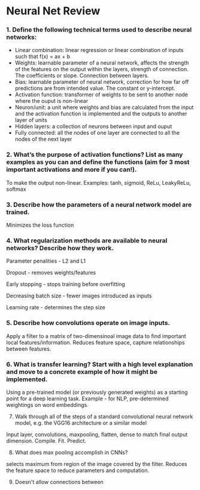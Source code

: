 # Neural Net Review

### 1. Define the following technical terms used to describe neural networks:

- Linear combination: linear regression or linear combination of inputs such that f(x) = ax + b 
- Weights: learnable parameter of a neural network, affects the strength of the features on the output within the layers, strength of connection. The coefficients or slope. Connection between layers. 
- Bias: learnable parameter of neural network, correction for how far off predictions are from intended value. The constant or y-intercept. 
- Activation function: transformer of weights to be sent to another node where the ouput is non-linear
- Neuron/unit: a unit where weights and bias are calculated from the input and the activation function is implemented and the outputs to another layer of units
- Hidden layers: a collection of neurons between input and ouput
- Fully connected: all the nodes of one layer are connected to all the nodes of the next layer


### 2. What’s the purpose of activation functions? List as many examples as you can and define the functions (aim for 3 most important activations and more if you can!).

To make the output non-linear. Examples: tanh, sigmoid, ReLu, LeakyReLu, softmax

### 3. Describe how the parameters of a neural network model are trained.

Minimizes the loss function

### 4. What regularization methods are available to neural networks? Describe how they work.

Parameter penalities - L2 and L1

Dropout - removes weights/features

Early stopping - stops training before overfitting 

Decreasing batch size - fewer images introduced as inputs 

Learning rate - determines the step size  

### 5. Describe how convolutions operate on image inputs.

Apply a filter to a matrix of two-dimensinoal image data to find important local features/information. Reduces feature space, capture relationships between features. 

### 6. What is transfer learning? Start with a high level explanation and move to a concrete example of how it might be implemented.

Using a pre-trained model (or previously generated weights) as a starting point for a deep learning task. Example - for NLP, pre-determined weightings on word embeddings. 

7. Walk through all of the steps of a standard convolutional neural network model, e.g. the VGG16 architecture or a similar model

Input layer, convolutions, maxpooling, flatten, dense to match final output dimension. Compile. Fit. Predict.

8. What does max pooling accomplish in CNNs?

selects maximum from region of the image covered by the filter. Reduces the feature space to reduce parameters and computation. 

9. Doesn't allow connections between 